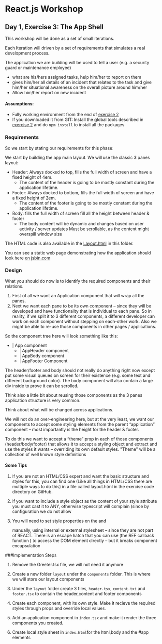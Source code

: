 # React.js Workshop

## Day 1, Exercise 3: The App Shell
This workshop will be done as a set of small iterations.

Each Iteration will driven by a set of requirements that simulates a real development process.

The application we are building will be used to tell a user (e.g. a security guard or maintenance employee) 
- what are his/hers assigned tasks, help him/her to report on them 
- gives him/her all details of an incident that relates to the task and give him/her situational awareness on the overall picture around him/her
- Allow him/her report on new incident

#### Assumptions:
 - Fully working environment from the end of [exercise 2][RWS_EX2]
 - If you downloaded it from GIT: Install the global tools described in [exercise 2][RWS_EX2] and do `npm install` to install all the packages

### Requirements
So we start by stating our requirements for this phase:

We start by building the app main layout. We will use the classic 3 panes layout:

- Header: Always docked to top, fills the full width of screen and have a fixed height of 4em. 
    - The content of the header is going to be mostly constant during the application lifetime.
- Footer: Always docked to bottom, fills the full width of screen and have a fixed height of 2em.
    - The content of the footer is going to be mostly constant during the application lifetime.
- Body: fills the full width of screen fill all the height between header & footer
    - The body content will be dynamic and changes based on user activity / server updates
Must be scrollable, as the content might overspill window size

The HTML code is also available in the [Layout.html][RWS_EX3_DEMO] in this folder.

You can see a static web page demonstrating how the application should look here 
<a class="jsbin-embed" href="http://jsbin.com/qadewe/2/embed"> on jsbin.com</a><script src="http://static.jsbin.com/js/embed.min.js?4.0.2"></script>


### Design
What you should do now is to identify the required components and their relations.

1. First of all we want an Application component that will wrap all the panes.
2. Next we want each pane to be its own component – since they will be developed and have functionality that is individual to each pane. So in reality, if we split it to 3 different components, a different developer can work on each component without stepping on each-other work.
Also we might be able to re-use those components in other pages / applications.

So the component tree here will look something like this:
- | App component
    - | AppHeader component
    - | AppBody component
    - | AppFooter Component

The header/footer and body should not really do anything right now except put some visual queues on screen for their existence (e.g. some text and different background color).
The body component will also contain a large div inside to prove it can be scrolled.

Think also a little bit about reusing those components as the 3 panes application structure is very common. 

Think about what will be changed across applications.

We will not do an over-engineering here, but at the very least, we want our components to accept some styling elements from the parent “application” component – most importantly is the height for the header & footer.

To do this we want to accept a “theme” prop in each of those components (header/body/footer) that allows it to accept a styling object and extract and use the styles it wants – overriding its own default styles.
"Theme" will be a collection of well known style definitions

#### Some Tips 
1. If you are not an HTML/CSS expert and want the basic structure and styles for this, you can find one (Like all things in HTML/CSS there are multiple ways to do this) in a file called layout.html in the exercise code directory on GitHub.

2. If you want to include a style object as the content of your style attribute you must cast it to ANY, otherwise typescript will complain (since by configuration we do not allow 

3. You will need to set style properties on the <body> and <div id=‘app’> manually, using internal or external stylesheet – since they are not part of REACT.
There is an escape hatch that you can use (the REF callback function ) to access the DOM element directly – but it breaks component encapsulation

###Implementation Steps
1. Remove the Greeter.tsx file, we will not need it anymore
2. Create a new folder `layout` under the `components` folder. This is where we will store our layout components
3. Under the `layout` folder create 3 files, `header.tsx`, `content.txt` and `footer.tsx` to contain the header,content and footer components
4. Create each component, with its own style. Make it recieve the required styles through props and override local values.
5. Add an application component in `index.tsx` and make it render the three components you created.
6. Create local style sheet in `index.html`for the html,body and the #app elements


   [RWS_EX2]: <https://github.com/nirrotsh/reactjs_workshop/tree/master/day01/ex2>
   [RWS_EX3_DEMO]: <https://github.com/nirrotsh/reactjs_workshop/tree/master/day01/ex3/layout.html>
   
